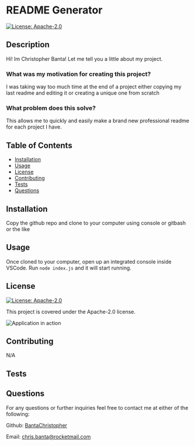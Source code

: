 
  # README Generator

  [![License: Apache-2.0](https://img.shields.io/badge/License-Apache_2.0-blue.svg)](https://opensource.org/licenses/Apache-2.0)

  ## Description

  Hi! Im Christopher Banta! Let me tell you a little about my project.

  ### What was my motivation for creating this project?
  
  I was taking way too much time at the end of a project either copying my last readme and editing it or creating a unique one from scratch

  ### What problem does this solve?

  This allows me to quickly and easily make a brand new professional readme for each project I have.

  ## Table of Contents

  - [Installation](#installation)
  - [Usage](#usage)
  - [License](#license)
  - [Contributing](#contributing)
  - [Tests](#tests)
  - [Questions](#questions)

  ## Installation

  Copy the github repo and clone to your computer using console or gitbash or the like

  ## Usage

  Once cloned to your computer, open up an integrated console inside VSCode. Run ``` node index.js ``` and it will start running.

  ## License

[![License: Apache-2.0](https://img.shields.io/badge/License-Apache-2.0-blue.svg)](https://opensource.org/licenses/Apache-2.0)

This project is covered under the Apache-2.0 license.

  ![Application in action](temp)

  ## Contributing

  N/A

  ## Tests

  ## Questions

  For any questions or further inquiries feel free to contact me at either of the following:
  
  Github: [BantaChristopher](https://github.com/BantaChristopher)

  Email: <chris.banta@rocketmail.com>

  